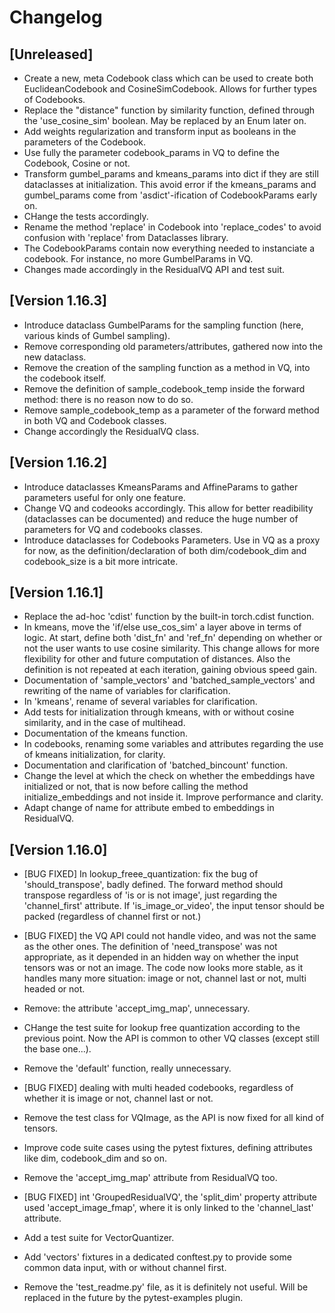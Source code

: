 # Changelog

## [Unreleased]

* Create a new, meta Codebook class which can be used to create both EuclideanCodebook and CosineSimCodebook. Allows for further types of Codebooks.
* Replace the "distance" function by similarity function, defined through the 'use_cosine_sim' boolean. May be replaced by an Enum later on.
* Add weights regularization and transform input as booleans in the parameters of the Codebook.
* Use fully the parameter codebook_params in VQ to define the Codebook, Cosine or not.
* Transform gumbel_params and kmeans_params into dict if they are still dataclasses at initialization. This avoid error if the kmeans_params and gumbel_params come from 'asdict'-ification of CodebookParams early on.
* CHange the tests accordingly.
* Rename the method 'replace' in Codebook into 'replace_codes' to avoid confusion with 'replace' from Dataclasses library.
* The CodebookParams contain now everything needed to instanciate a codebook. For instance, no more GumbelParams in VQ.
* Changes made accordingly in the ResidualVQ API and test suit.


## [Version 1.16.3]

* Introduce dataclass GumbelParams for the sampling function (here, various kinds of Gumbel sampling).
* Remove corresponding old parameters/attributes, gathered now into the new dataclass.
* Remove the creation of the sampling function as a method in VQ, into the codebook itself.
* Remove the definition of sample_codebook_temp inside the forward method: there is no reason now to do so.
* Remove sample_codebook_temp as a parameter of the forward method in both VQ and Codebook classes.
* Change accordingly the ResidualVQ class.

## [Version 1.16.2]

* Introduce dataclasses KmeansParams and AffineParams to gather parameters useful for only one feature.
* Change VQ and codeooks accordingly. This allow for better readibility (dataclasses can be documented) and reduce the huge number of parameters for VQ and codebooks classes.
* Introduce dataclasses for Codebooks Parameters. Use in VQ as a proxy for now, as the definition/declaration of both dim/codebook_dim and codebook_size is a bit more intricate.

## [Version 1.16.1]

* Replace the ad-hoc 'cdist' function by the built-in torch.cdist function.
* In kmeans, move the 'if/else use_cos_sim' a layer above in terms of logic. At start, define both 'dist_fn' and 'ref_fn' depending on whether or not the user wants to use cosine similarity. This change allows for more flexibility for other and future computation of distances. Also the definition is not repeated at each iteration, gaining obvious speed gain.
* Documentation of 'sample_vectors' and 'batched_sample_vectors' and rewriting of the name of variables for clarification.
* In 'kmeans', rename of several variables for clarification.
* Add tests for initialization through kmeans, with or without cosine similarity, and in the case of multihead.
* Documentation of the kmeans function.
* In codebooks, renaming some variables and attributes regarding the use of kmeans initialization, for clarity.
* Documentation and clarification of 'batched_bincount' function.
* Change the level at which the check on whether the embeddings have initialized or not, that is now before calling the method initialize_embeddings and not inside it. Improve performance and clarity.
* Adapt change of name for attribute embed to embeddings in ResidualVQ.

## [Version 1.16.0]

* [BUG FIXED] In lookup_freee_quantization: fix the bug of 'should_transpose', badly defined. The forward method should transpose regardless of 'is or is not image', just regarding the 'channel_first' attribute. If 'is_image_or_video', the input tensor should be packed (regardless of channel first or not.)
* [BUG FIXED] the VQ API could not handle video, and was not the same as the other ones. The definition of 'need_transpose' was not appropriate, as it depended in an hidden way on whether the input tensors was or not an image. The code now looks more stable, as it handles many more situation: image or not, channel last or not, multi headed or not.
* Remove: the attribute 'accept_img_map', unnecessary.
* CHange the test suite for lookup free quantization according to the previous point. Now the API is common to other VQ classes (except still the base one...).
* Remove the 'default' function, really unnecessary.
* [BUG FIXED] dealing with multi headed codebooks, regardless of whether it is image or not, channel last or not.
* Remove the test class for VQImage, as the API is now fixed for all kind of tensors.
* Improve code suite cases using the pytest fixtures, defining attributes like dim, codebook_dim and so on.
* Remove the 'accept_img_map' attribute from ResidualVQ too.
* [BUG FIXED] int 'GroupedResidualVQ', the 'split_dim' property attribute used 'accept_image_fmap', where it is only linked to the 'channel_last' attribute.

* Add a test suite for VectorQuantizer.
* Add 'vectors' fixtures in a dedicated conftest.py to provide some common data input, with or without channel first.
* Remove the 'test_readme.py' file, as it is definitely not useful. Will be replaced in the future by the pytest-examples plugin.
